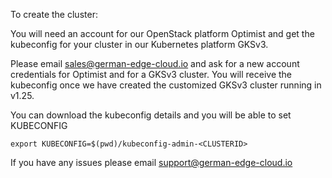 To create the cluster:

You will need an account for our OpenStack platform Optimist and get the kubeconfig for your cluster in our Kubernetes platform GKSv3.

Please email sales@german-edge-cloud.io and ask for a new account credentials for Optimist and for a GKSv3 cluster. You will receive the kubeconfig once we have created the customized GKSv3 cluster running in v1.25.


You can download the kubeconfig details and you will be able to set KUBECONFIG

```
export KUBECONFIG=$(pwd)/kubeconfig-admin-<CLUSTERID>
```

If you have any issues please email support@german-edge-cloud.io

